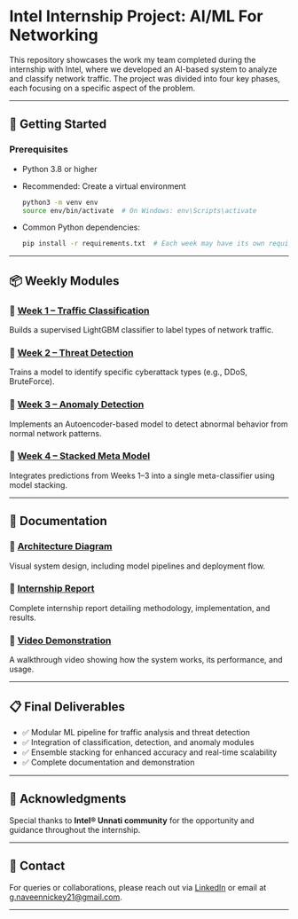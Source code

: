 # Intel Internship Project: AI/ML For Networking

This repository showcases the work my team completed during the internship with Intel, where we developed an AI-based system to analyze and classify network traffic. The project was divided into four key phases, each focusing on a specific aspect of the problem.

---

## 🚀 Getting Started

### Prerequisites

- Python 3.8 or higher
- Recommended: Create a virtual environment
    ```bash
    python3 -m venv env
    source env/bin/activate  # On Windows: env\Scripts\activate
    ```

- Common Python dependencies:
    ```bash
    pip install -r requirements.txt  # Each week may have its own requirements
    ```

---

## 📦 Weekly Modules

### 🔹 [Week 1 – Traffic Classification](./week1)
Builds a supervised LightGBM classifier to label types of network traffic.

### 🔹 [Week 2 – Threat Detection](./week2)
Trains a model to identify specific cyberattack types (e.g., DDoS, BruteForce).

### 🔹 [Week 3 – Anomaly Detection](./week3)
Implements an Autoencoder-based model to detect abnormal behavior from normal network patterns.

### 🔹 [Week 4 – Stacked Meta Model](./week4)
Integrates predictions from Weeks 1–3 into a single meta-classifier using model stacking.

---

## 📁 Documentation

### 📌 [Architecture Diagram](./Architecture%20Diagram)
Visual system design, including model pipelines and deployment flow.

### 📌 [Internship Report](./Internship%20Report)
Complete internship report detailing methodology, implementation, and results.

### 📌 [Video Demonstration](./Video%20Demonstration)
A walkthrough video showing how the system works, its performance, and usage.

---

## 📋 Final Deliverables

- ✅ Modular ML pipeline for traffic analysis and threat detection  
- ✅ Integration of classification, detection, and anomaly modules  
- ✅ Ensemble stacking for enhanced accuracy and real-time scalability  
- ✅ Complete documentation and demonstration  

---

## 🤝 Acknowledgments

Special thanks to **Intel® Unnati community** for the opportunity and guidance throughout the internship.

---

## 📧 Contact

For queries or collaborations, please reach out via [LinkedIn](https://www.linkedin.com/in/naveen661) or email at g.naveennickey21@gmail.com.

---
